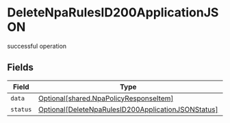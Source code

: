 # DeleteNpaRulesID200ApplicationJSON

successful operation


## Fields

| Field                                                                                                                     | Type                                                                                                                      | Required                                                                                                                  | Description                                                                                                               |
| ------------------------------------------------------------------------------------------------------------------------- | ------------------------------------------------------------------------------------------------------------------------- | ------------------------------------------------------------------------------------------------------------------------- | ------------------------------------------------------------------------------------------------------------------------- |
| `data`                                                                                                                    | [Optional[shared.NpaPolicyResponseItem]](../../models/shared/npapolicyresponseitem.md)                                    | :heavy_minus_sign:                                                                                                        | N/A                                                                                                                       |
| `status`                                                                                                                  | [Optional[DeleteNpaRulesID200ApplicationJSONStatus]](../../models/operations/deletenparulesid200applicationjsonstatus.md) | :heavy_minus_sign:                                                                                                        | N/A                                                                                                                       |